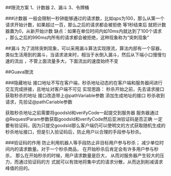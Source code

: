 ##限流方案
1、计数器
2、漏斗
3、令牌桶


###计数器
一般会限制一秒钟能够通过的请求数，比如qps为100，那么从第一个请求开始计数，如果超过一百，那么之后的请求都会被拒绝
等1秒结束后 就把计数器置为0，从新开始计数
缺点：如果在单位时间内如10ms内就达到了100个请求 ，那么之后的990ms内所有的请求都会被拒绝，这种现象称为“突刺现象”

##漏斗
为了消除突刺现象，可以采用漏斗算法实现限流，算法内部有一个容器，类似生活用到的漏斗，当请求进来时，相当于水倒入漏斗，然后从下端小口慢慢匀速的流出
，不管上面流量多大，下面流出的速度始终不变

##Guava限流


###隐藏地址
接口地址不写在客户端，秒杀地址动态的在客户端和服务器间进行交互完成拼接，且地址对客户端不可见
实现思路：
秒杀开始之前，先去请求接口获取秒杀的地址
接口改造带上@pathVariable参数
添加生成地址的接口
秒杀收到请求，先验证@pathCariable参数

获取秒杀地址之前需要将goodsId和verifyCode一起提交到服务器 服务器通过@RequestParam参数获取goodsId和verifyCode然后亚洲验证码是否正确
一定要有验证码，因为只提交goodsId那么客户端仍可以使明文的方式获取随机生成的秒杀地址接口，但是引入验证码后，防止用户以合理的手段参与秒杀。

###验证码的作用
防止利用机器人等手段防止非目标用户参与秒杀；
减少单位时间内的请求数量。对于一个秒杀商品，
在开始秒杀后肯定会有许多用户参与秒杀，
那么在开始秒杀的时候，用户请求数量是巨大，
从而对服务器产生较大的压力，而通过验证码的方
式就可以有效地将集中式的请求分散，从而达到削减请求峰值的目的。

